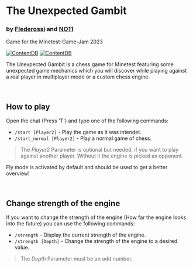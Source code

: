 # The Unexpected Gambit
### by [Flederossi](https://github.com/Flederossi) and [NO11](https://github.com/NO411)
Game for the Minetest-Game-Jam 2023</p>
[![ContentDB](https://content.minetest.net/packages/NO11/the_unexpected_gambit/shields/title/)](https://content.minetest.net/packages/NO11/the_unexpected_gambit/)
[![ContentDB](https://content.minetest.net/packages/NO11/the_unexpected_gambit/shields/downloads/)](https://content.minetest.net/packages/NO11/the_unexpected_gambit/)

The Unexpected Gambit is a chess game for Minetest featuring some unexpected game mechanics which you will discover while playing against a real player in multiplayer mode or a custom chess engine.

<br>

## How to play
Open the chat (Press 'T') and type one of the following commands:

- `/start [Player2]` - Play the game as it was intendet.
- `/start_normal [Player2]` - Play a normal game of chess.

> The *Player2* Parameter is optional but needed, if you want to play against another player. Without it the engine is picked as opponent.

Fly mode is activated by default and should be used to get a better overview!

<br>

## Change strength of the engine
If you want to change the strength of the engine (How far the engine looks into the future) you can use the following commands:

- `/strength` - Display the current strength of the engine.
- `/strength [Depth]` - Change the strength of the engine to a desired value.

> The *Depth* Parameter must be an odd number.
